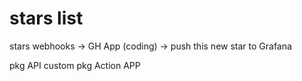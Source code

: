 # stars list

stars webhooks -> GH App (coding) -> push this new star to Grafana

pkg
API
custom pkg
Action
APP
